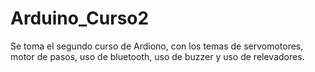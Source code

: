 # Arduino_Curso2
Se toma el segundo curso de Ardiono, con los temas de servomotores, motor de pasos, uso de bluetooth, uso de buzzer y uso de relevadores.